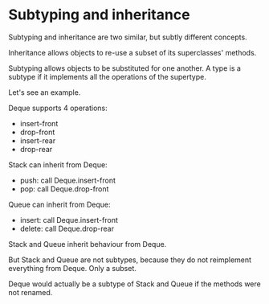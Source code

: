 # Subtyping and inheritance

Subtyping and inheritance are two similar, but subtly different concepts.

Inheritance allows objects to re-use a subset of its superclasses' methods.

Subtyping allows objects to be substituted for one another. A type is a subtype if it implements all the operations of the supertype.

Let's see an example.

Deque supports 4 operations:
- insert-front
- drop-front
- insert-rear
- drop-rear

Stack can inherit from Deque:
- push: call Deque.insert-front
- pop: call Deque.drop-front

Queue can inherit from Deque:
- insert: call Deque.insert-front
- delete: call Deque.drop-rear

Stack and Queue inherit behaviour from Deque.

But Stack and Queue are not subtypes, because they do not reimplement everything from Deque. Only a subset.

Deque would actually be a subtype of Stack and Queue if the methods were not renamed.
